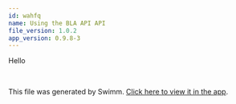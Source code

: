 ```yaml
---
id: wahfq
name: Using the BLA API API
file_version: 1.0.2
app_version: 0.9.8-3
---
```


Hello

<br/>

This file was generated by Swimm. [Click here to view it in the app](http://localhost:5000/repos/ls4DA2fLasmQuEbT4ipw/docs/wahfq).